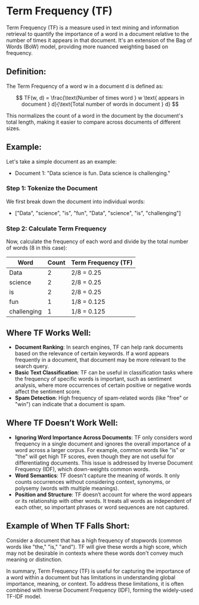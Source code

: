 # Term Frequency (TF)

Term Frequency (TF) is a measure used in text mining and information retrieval to quantify the importance of a word in a document relative to the number of times it appears in that document. It's an extension of the Bag of Words (BoW) model, providing more nuanced weighting based on frequency.

## Definition:

The Term Frequency of a word w in a document d is defined as:

$$
TF(w, d) = \frac{\text{Number of times word } w \text{ appears in document } d}{\text{Total number of words in document } d}
$$

This normalizes the count of a word in the document by the document's total length, making it easier to compare across documents of different sizes.

## Example:
Let's take a simple document as an example:
- Document 1: "Data science is fun. Data science is challenging."

### Step 1: Tokenize the Document

We first break down the document into individual words:
- ["Data", "science", "is", "fun", "Data", "science", "is", "challenging"]

### Step 2: Calculate Term Frequency

Now, calculate the frequency of each word and divide by the total number of words (8 in this case):

| Word         | Count | Term Frequency (TF) |
|--------------|-------|---------------------|
| Data         | 2     | 2/8 = 0.25          |
| science      | 2     | 2/8 = 0.25          |
| is           | 2     | 2/8 = 0.25          |
| fun          | 1     | 1/8 = 0.125         |
| challenging  | 1     | 1/8 = 0.125         |

## Where TF Works Well:
- **Document Ranking**: In search engines, TF can help rank documents based on the relevance of certain keywords. If a word appears frequently in a document, that document may be more relevant to the search query.
- **Basic Text Classification**: TF can be useful in classification tasks where the frequency of specific words is important, such as sentiment analysis, where more occurrences of certain positive or negative words affect the sentiment score.
- **Spam Detection**: High frequency of spam-related words (like "free" or "win") can indicate that a document is spam.

## Where TF Doesn’t Work Well:
- **Ignoring Word Importance Across Documents**: TF only considers word frequency in a single document and ignores the overall importance of a word across a larger corpus. For example, common words like "is" or "the" will get high TF scores, even though they are not useful for differentiating documents. This issue is addressed by Inverse Document Frequency (IDF), which down-weights common words.
- **Word Semantics**: TF doesn't capture the meaning of words. It only counts occurrences without considering context, synonyms, or polysemy (words with multiple meanings).
- **Position and Structure**: TF doesn’t account for where the word appears or its relationship with other words. It treats all words as independent of each other, so important phrases or word sequences are not captured.

## Example of When TF Falls Short:
Consider a document that has a high frequency of stopwords (common words like "the," "is," "and"). TF will give these words a high score, which may not be desirable in contexts where these words don't convey much meaning or distinction.

In summary, Term Frequency (TF) is useful for capturing the importance of a word within a document but has limitations in understanding global importance, meaning, or context. To address these limitations, it is often combined with Inverse Document Frequency (IDF), forming the widely-used TF-IDF model.
